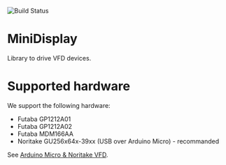![Build Status](https://slions.visualstudio.com/_apis/public/build/definitions/ad16bbd0-a884-4787-8e3a-85daf30cca16/3/badge)

# MiniDisplay
Library to drive VFD devices.

# Supported hardware
We support the following hardware:
* Futaba GP1212A01
* Futaba GP1212A02
* Futaba MDM166AA
* Noritake GU256x64x-39xx (USB over Arduino Micro) - recommanded

See [Arduino Micro & Noritake VFD].

[Arduino Micro & Noritake VFD]: https://slions.net/threads/arduino-micro-noritake-vfd.40

